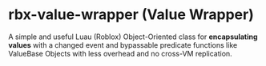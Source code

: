 # rbx-value-wrapper (Value Wrapper)

A simple and useful Luau (Roblox) Object-Oriented class for **encapsulating values** with a changed event and bypassable predicate functions like ValueBase Objects with less overhead and no cross-VM replication.
